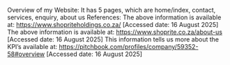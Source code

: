 Overview of my Website: It has 5 pages, which are home/index, contact, services, enquiry, about us
References:
The above information is available at: https://www.shopriteholdings.co.za/ [Accessed date: 16 August 2025]
The above information is available at: https://www.shoprite.co.za/about-us [Accessed date: 16 August 2025]
This information tells us more about the KPI’s available at: https://pitchbook.com/profiles/company/59352-58#overview  [Accessed date: 16 August 2025]
